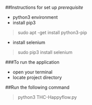 ##Instructions for set up
*prerequisite*
- python3 environment
- install pip3
>sudo apt -get install python3-pip
- install selenium
>sudo pip3 install selenium

###To run the application
- open your terminal
- locate project directory 
  
##Run the following command
> python3 THC-Happyflow.py
